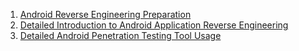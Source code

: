 1. [Android Reverse Engineering Preparation](https://www.freebuf.com/articles/endpoint/169110.html)
2. [Detailed Introduction to Android Application Reverse Engineering](https://www.freebuf.com/articles/endpoint/352931.html)
3. [Detailed Android Penetration Testing Tool Usage](https://www.freebuf.com/sectool/182152.html)
